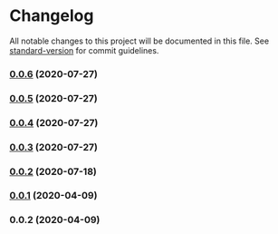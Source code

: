 # Changelog

All notable changes to this project will be documented in this file. See [standard-version](https://github.com/conventional-changelog/standard-version) for commit guidelines.

### [0.0.6](https://github.com/jlguenego/cigale/compare/v0.0.5...v0.0.6) (2020-07-27)

### [0.0.5](https://github.com/jlguenego/cigale/compare/v0.0.4...v0.0.5) (2020-07-27)

### [0.0.4](https://github.com/jlguenego/cigale/compare/v0.0.3...v0.0.4) (2020-07-27)

### [0.0.3](https://github.com/jlguenego/cigale/compare/v0.0.2...v0.0.3) (2020-07-27)

### [0.0.2](https://github.com/jlguenego/cigale/compare/v0.0.1...v0.0.2) (2020-07-18)

### [0.0.1](https://github.com/jlguenego/cigale/compare/v0.0.2...v0.0.1) (2020-04-09)

### 0.0.2 (2020-04-09)
